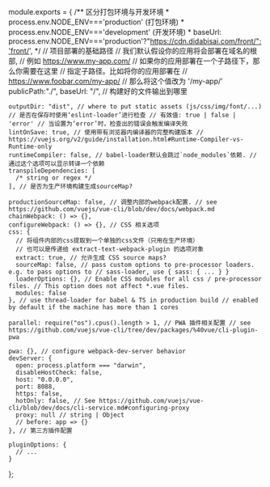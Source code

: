 module.exports = {
    /** 区分打包环境与开发环境
     * process.env.NODE_ENV==='production'  (打包环境)
     * process.env.NODE_ENV==='development' (开发环境)
     * baseUrl: process.env.NODE_ENV==='production'?"https://cdn.didabisai.com/front/":'front/',
     */
    // 项目部署的基础路径
    // 我们默认假设你的应用将会部署在域名的根部,
    // 例如 https://www.my-app.com/
    // 如果你的应用部署在一个子路径下，那么你需要在这里
    // 指定子路径。比如将你的应用部署在
    // https://www.foobar.com/my-app/
    // 那么将这个值改为 '/my-app/'
    publicPath:"./",
    baseUrl: "/", // 构建好的文件输出到哪里
  
    outputDir: "dist", // where to put static assets (js/css/img/font/...) // 是否在保存时使用‘eslint-loader’进行检查 // 有效值: true | false | 'error' // 当设置为‘error’时，检查出的错误会触发编译失败
    lintOnSave: true, // 使用带有浏览器内编译器的完整构建版本 // https://vuejs.org/v2/guide/installation.html#Runtime-Compiler-vs-Runtime-only
    runtimeCompiler: false, // babel-loader默认会跳过`node_modules`依赖. // 通过这个选项可以显示转译一个依赖
    transpileDependencies: [
      /* string or regex */
    ], // 是否为生产环境构建生成sourceMap?
  
    productionSourceMap: false, // 调整内部的webpack配置. // see https://github.com/vuejs/vue-cli/blob/dev/docs/webpack.md
    chainWebpack: () => {},
    configureWebpack: () => {}, // CSS 相关选项
    css: {
      // 将组件内部的css提取到一个单独的css文件（只用在生产环境）
      // 也可以是传递给 extract-text-webpack-plugin 的选项对象
      extract: true, // 允许生成 CSS source maps?
      sourceMap: false, // pass custom options to pre-processor loaders. e.g. to pass options to // sass-loader, use { sass: { ... } }
      loaderOptions: {}, // Enable CSS modules for all css / pre-processor files. // This option does not affect *.vue files.
      modules: false
    }, // use thread-loader for babel & TS in production build // enabled by default if the machine has more than 1 cores
  
    parallel: require("os").cpus().length > 1, // PWA 插件相关配置 // see https://github.com/vuejs/vue-cli/tree/dev/packages/%40vue/cli-plugin-pwa
  
    pwa: {}, // configure webpack-dev-server behavior
    devServer: {
      open: process.platform === "darwin",
      disableHostCheck: false,
      host: "0.0.0.0",
      port: 8088,
      https: false,
      hotOnly: false, // See https://github.com/vuejs/vue-cli/blob/dev/docs/cli-service.md#configuring-proxy
      proxy: null // string | Object
      // before: app => {}
    }, // 第三方插件配置
  
    pluginOptions: {
      // ...
    }
  };